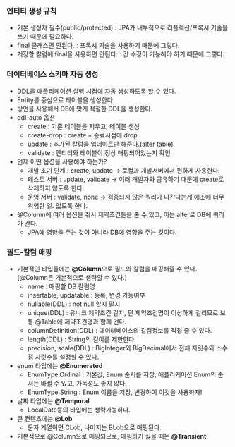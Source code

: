 ### 엔티티 생성 규칙
* 기본 생성자 필수(public/protected) : JPA가 내부적으로 리플렉션/프록시 기술을 쓰기 때문에 필요하다.
* final 클래스면 안된다. : 프록시 기술을 사용하기 때문에 그렇다.
* 저장할 칼럼에 final을 사용하면 안된다. : 값 수정이 가능해야 하기 때문에 그렇다.

### 데이터베이스 스키마 자동 생성
* DDL을 애플리케이션 실행 시점에 자동 생성하도록 할 수 있다.
* Entity를 중심으로 테이블을 생성한다.
* 방언을 사용해서 DB에 맞게 적절한 DDL을 생성한다.
* ddl-auto 옵션
  * create : 기존 테이블을 지우고, 테이블 생성
  * create-drop : create + 종료시점에 drop
  * update : 추가된 칼럼을 업데이트만 해준다.(alter table)
  * validate : 엔티티와 테이블이 정상 매핑되어있는지 확인
* 언제 어떤 옵션을 사용해야 하는가?
  * 개발 초기 단계 : create, update -> 로컬과 개발서버에서 편하게 사용한다.
  * 테스트 서버 : update, validate -> 여러 개발자와 공유하기 때문에 create로 삭제하지 않도록 한다.
  * 운영 서버 : validate, none -> 검증되지 않은 쿼리가 나간다는게 애초에 너무 위험한 일. 없도록 한다.
* @Column에 여러 옵션을 줘서 제약조건들을 줄 수 있고, 이는 alter로 DB에 쿼리가 간다.
  * JPA에 영향을 주는 것이 아니라 DB에 영향을 주는 것이다.

### 필드-칼럼 매핑
* 기본적인 타입들에는 **@Column**으로 필드와 칼럼을 매핑해줄 수 있다. (@Column은 기본적으로 생략할 수 있다.)
  * name : 매핑할 DB 칼럼명
  * insertable, updatable : 등록, 변경 가능여부
  * nullable(DDL) : not null 할지 말지
  * unique(DDL) : 유니크 제약조건 걸지, 단 제약조건명이 이상하게 걸리므로 보통 @Table에 제약조건명과 함께 건다.
  * columnDefinition(DDL) : 데이터베이스의 칼럼정보를 직접 줄 수 있다.
  * length(DDL) : String의 길이를 제한한다.
  * precision, scale(DDL) : BigInteger와 BigDecimal에서 전체 자릿수와 소수점 자릿수를 설정할 수 있다.
* enum 타입에는 **@Enumerated**
  * EnumType.Ordinal : 기본값, Enum 순서를 저장, 애플리케이션 Enum의 순서는 바뀔 수 있고, 가독성도 좋지 않다.
  * EnumType.String : Enum 이름을 저장, 변경하여 이것을 사용하자!
* 날짜 타입에는 **@Temporal**
  * LocalDate등의 타입에는 생략가능하다.
* 큰 컨텐츠에는 **@Lob**
  * 문자 계열이면 CLob, 나머지는 BLob으로 매핑된다.
* 기본적으로 @Column으로 매핑되므로, 매핑하기 싫을 때는 **@Transient**